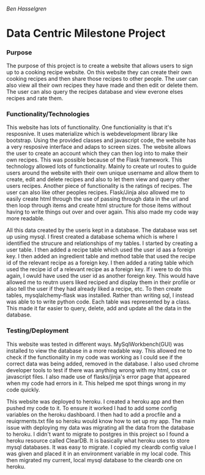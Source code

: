 <h6>Ben Hasselgren</h6>
<h1> Data Centric Milestone Project  </h1>

<h3>Purpose</h3>
<p>
    The purpose of this project is to create a website that allows users
    to sign up to a cooking recipe website. On this website they can create their own cooking recipes and 
    then share those recipes to other people. The user can also view all their own recipes they have made and then edit or
    delete them. The user can also query the recipes database and view everone elses recipes and rate them.
</p>

<h3>Functionality/Technologies</h3>
<p>
    This website has lots of functionality. One functioniality is that it's resposnive. It uses materialize which is webdevelopment library
    like bootstrap. Using the provided classes and javascript code, the website has a very resposive interface and adaps to screen sizes.
    The website allows the user to create an account which they can then log into to make their own recipes. This was possible because of
    the Flask framework. This technology allowed lots of functionality. Mainly to create url routes to guide users around the website 
    with their own unique username and allow them to create, edit and delete recipes and also to let them view and query other users recipes.
    Another piece of functionality is the ratings of recipes. The user can also like other peoples recipes. Flask/Jinja also allowed me to easily
    create html through the use of passing through data in the url and then loop through items and create html structure for those items without
    having to write things out over and over again. This also made my code way more readable.
</p>

<p> 
    All this data created by the useris kept in a database. The database was set up using mysql. I firest created a database schema which is where I identified the strucure and relationships of my tables. I started by creating a user table. I then added a recipe table which used the user id aas a foreign key. I then added an ingredient table and method table that used the recipe id of the relevant recipe as a foreign key. I then added a rating table which used the recipe id of a relevant recipe as a foreign key. If i were to do this again, I owuld have used the user id as another foreign key. This would have allowed me to reutrn users liked reciped and display them in their profile or also tell the user if they had already liked a recipe, etc. To then create tables, mysqlalchemy-flask was installed. Rather than writing sql, I instead was able to to write python code. Each table was represented by a class. This made it far easier to query, delete, add and update all the
    data in the database. 
</p>

<h3>Testing/Deployment</h3>
<p>
    This website was tested in different ways. MySqlWorkbench(GUI) was installed to view the database in a more readable way. This allowed me to check
    if the functionality in my code was working as I could see if the correct data was being added, removed in the database. I also used chrome developer tools
    to test if there was anything wrong with my html, css or javascript files. I also made use of flasks/jinja's error page that appeared when my code had errors in it. This helped me spot things wrong in my code quickly.
</p>
<p>
    This website was deployed to heroku. I created a heroku app and then pushed my code to it. To ensure it worked I had to add some config variables on the heroku dashboard. I then had to add a procfile and a reuiqrments.txt file so heroku would know how to set up my app. The main issue with deploying my data was migrating all the data from the database to heroku. I didn't want to migrate to postgres in this project so I found a heroku resource called ClearDB. It is basically what heroku uses to store mysql databases. It was easy to migrate. I copied my cleardb config value I was given and placed it in an environment variable in my local code. This then migrated my current, local mysql database to the cleardb one on heroku.
</p>